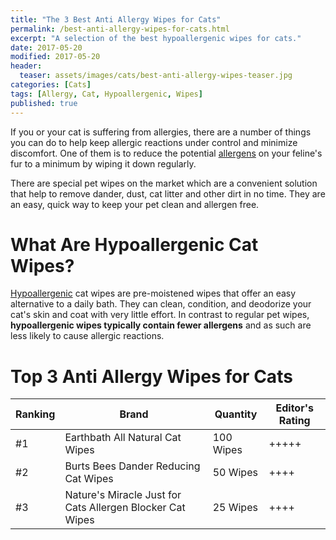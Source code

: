 ```yaml
---
title: "The 3 Best Anti Allergy Wipes for Cats"
permalink: /best-anti-allergy-wipes-for-cats.html
excerpt: "A selection of the best hypoallergenic wipes for cats."
date: 2017-05-20
modified: 2017-05-20
header:
  teaser: assets/images/cats/best-anti-allergy-wipes-teaser.jpg
categories: [Cats]
tags: [Allergy, Cat, Hypoallergenic, Wipes]
published: true
---
```


If you or your cat is suffering from allergies, there are a number of things you can do to help keep allergic reactions under control and minimize discomfort. One of them is to reduce the potential [allergens](https://en.wikipedia.org/wiki/Allergen) on your feline's fur to a minimum by wiping it down regularly.

There are special pet wipes on the market which are a convenient solution that help to remove dander, dust, cat litter and other dirt in no time. They are an easy, quick way to keep your pet clean and allergen free.

# What Are Hypoallergenic Cat Wipes?

[Hypoallergenic](https://en.wikipedia.org/wiki/Hypoallergenic) cat wipes are pre-moistened wipes that offer an easy alternative to a daily bath. They can clean, condition, and deodorize your cat's skin and coat with very little effort. In contrast to regular pet wipes, **hypoallergenic wipes typically contain fewer allergens** and as such are less likely to cause allergic reactions.

# Top 3 Anti Allergy Wipes for Cats

| Ranking | Brand                                                     | Quantity  | Editor's Rating |
| --------| --------------------------------------------------------- | --------- | --------------- |
| #1      | Earthbath All Natural Cat Wipes                           | 100 Wipes | +++++           |
| #2      | Burts Bees Dander Reducing Cat Wipes                      | 50 Wipes  | ++++            |
| #3      | Nature's Miracle Just for Cats Allergen Blocker Cat Wipes | 25 Wipes  | ++++            |



